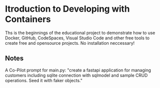# Itroduction to Developing with Containers

Ths is the beginnings of the educational project to demonstrate how to use Docker, GitHub, CodeSpaces, Visual Studio Code and other free tools to create free and opensource projects. No installation neccessary! 


## Notes

A Co-Pilot prompt for main.py: "create a fastapi application for managing customers including sqlite connection with sqlmodel and sample CRUD operations.  Seed it with faker objects."